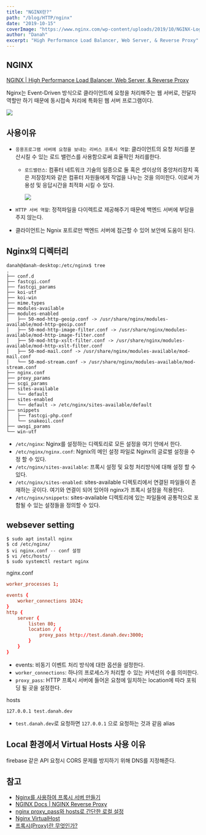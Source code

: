 ```yaml
---
title: "NGINX란?"
path: "/blog/HTTP/nginx"
date: "2019-10-15"
coverImage: "https://www.nginx.com/wp-content/uploads/2019/10/NGINX-Logo-White-Endorsement-RGB.svg"
author: "Danah"
excerpt: "High Performance Load Balancer, Web Server, & Reverse Proxy"
---
```


## NGINX

[NGINX | High Performance Load Balancer, Web Server, & Reverse Proxy](https://www.nginx.com/)

Nginx는 Event-Driven 방식으로 클라이언트에 요청을 처리해주는 웹 서버로, 전달자 역할만 하기 때문에 동시접속 처리에 특화된 웹 서버 프로그램이다.

![](http://i.imgur.com/W6JATVH.png)

## 사용이유

- `응용프로그램 서버에 요청을 보내는 리버스 프록시 역할`: 클라이언트의 요청 처리를 분산시킬 수 있는 로드 밸런스를 사용함으로써 효율적인 처리를한다.

  - `로드밸런스`: 컴퓨터 네트워크 기술의 일종으로 둘 혹은 셋이상의 중앙처리장치 혹은 저장장치와 같은 컴퓨터 자원들에게 작업을 나누는 것을 의미한다. 이로써 가용성 및 응답시간을 최적화 시킬 수 있다.

    ![](https://upload.wikimedia.org/wikipedia/commons/thumb/a/a6/Elasticsearch_Cluster_August_2014.png/400px-Elasticsearch_Cluster_August_2014.png)

- `HTTP 서버 역할`: 정적파일을 다이렉트로 제공해주기 때문에 백엔드 서버에 부담을 주지 않는다.
- 클라이언트는 Ngnix 포트로만 백엔드 서버에 접근할 수 있어 보안에 도움이 된다.

## Nginx의 디렉터리

    danah@danah-desktop:/etc/nginx$ tree
    .
    ├── conf.d
    ├── fastcgi.conf
    ├── fastcgi_params
    ├── koi-utf
    ├── koi-win
    ├── mime.types
    ├── modules-available
    ├── modules-enabled
    │   ├── 50-mod-http-geoip.conf -> /usr/share/nginx/modules-available/mod-http-geoip.conf
    │   ├── 50-mod-http-image-filter.conf -> /usr/share/nginx/modules-available/mod-http-image-filter.conf
    │   ├── 50-mod-http-xslt-filter.conf -> /usr/share/nginx/modules-available/mod-http-xslt-filter.conf
    │   ├── 50-mod-mail.conf -> /usr/share/nginx/modules-available/mod-mail.conf
    │   └── 50-mod-stream.conf -> /usr/share/nginx/modules-available/mod-stream.conf
    ├── nginx.conf
    ├── proxy_params
    ├── scgi_params
    ├── sites-available
    │   └── default
    ├── sites-enabled
    │   └── default -> /etc/nginx/sites-available/default
    ├── snippets
    │   ├── fastcgi-php.conf
    │   └── snakeoil.conf
    ├── uwsgi_params
    └── win-utf

- `/etc/nginx`: Nginx를 설정하는 디렉토리로 모든 설정을 여기 안에서 한다.
- `/etc/nginx/nginx.conf`: Ngnix의 메인 설정 파일로 Nginx의 글로벌 설정을 수정 할 수 있다.
- `/etc/nginx/sites-available`: 프록시 설정 및 요청 처리방식에 대해 설정 할 수 있다.
- `/etc/nginx/sites-enabled`: sites-available 디렉토리에서 연결된 파일들이 존재하는 곳이다. 여기와 연결이 되어 있어야 nginx가 프록시 설정을 적용한다.
- `/etc/nginx/snippets`: sites-available 디렉토리에 있는 파일들에 공통적으로 포함될 수 있는 설정들을 정의할 수 있다.

## websever setting

```shell
$ sudo apt install nginx
$ cd /etc/nginx/
$ vi nginx.conf -- conf 설정
$ vi /etc/hosts/
$ sudo systemctl restart nginx
```

nginx.conf

```conf
worker_processes 1;

events {
    worker_connections 1024;
}
http {
    server {
        listen 80;
        location / {
            proxy_pass http://test.danah.dev:3000;
        }
    }
}
```

- events: 비동기 이벤트 처리 방식에 대한 옵션을 설정한다.
- `worker_connections`: 하나의 프로세스가 처리할 수 있는 커넥션의 수를 의미한다.
- `proxy_pass`: HTTP 프록시 서버에 들어온 요청에 일치하는 location에 따라 포워딩 될 곳을 설정한다.

hosts

    127.0.0.1 test.danah.dev

- `test.danah.dev`로 요청하면 `127.0.0.1` 으로 요청하는 것과 같음 alias

## Local 환경에서 Virtual Hosts 사용 이유

firebase 같은 API 요청시 CORS 문제를 방지하기 위해 DNS를 지정해준다.

## 참고

- [Nginx를 사용하여 프록시 서버 만들기](https://velog.io/@jeff0720/2018-11-18-2111-%EC%9E%91%EC%84%B1%EB%90%A8-iojomvsf0n)
- [NGINX Docs | NGINX Reverse Proxy](https://docs.nginx.com/nginx/admin-guide/web-server/reverse-proxy/)
- [nginx proxy_pass와 hosts로 간단한 로컬 설정](https://chanhy63.tistory.com/19)
- [Nginx VirtualHost](https://www.joinc.co.kr/w/man/12/Nginx/virtualhost)
- [프록시(Proxy)란 무엇인가?](https://milkye.tistory.com/202)
